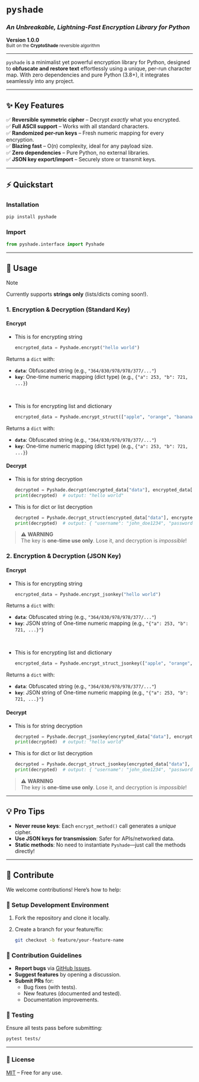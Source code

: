 # **`pyshade`**  
### *An Unbreakable, Lightning-Fast Encryption Library for Python*  
**Version 1.0.0**  
<sub>Built on the **CryptoShade** reversible algorithm</sub>  

---

`pyshade` is a minimalist yet powerful encryption library for Python, designed to **obfuscate and restore text** effortlessly using a unique, per-run character map. With zero dependencies and pure Python (3.8+), it integrates seamlessly into any project.  

---

## **✨ Key Features**  
✅ **Reversible symmetric cipher** – Decrypt *exactly* what you encrypted.  
✅ **Full ASCII support** – Works with all standard characters.  
✅ **Randomized per-run keys** – Fresh numeric mapping for every encryption.  
✅ **Blazing fast** – O(n) complexity, ideal for any payload size.  
✅ **Zero dependencies** – Pure Python, no external libraries.  
✅ **JSON key export/import** – Securely store or transmit keys.  

---

## **⚡ Quickstart**  
### Installation  
```bash
pip install pyshade
```

### Import  
```python
from pyshade.interface import Pyshade
```

---

## **🔐 Usage**  
> [!NOTE]  
> Currently supports **strings only** (lists/dicts coming soon!).  

### **1. Encryption & Decryption (Standard Key)**  
#### **Encrypt**  

* This is for encrypting string
  ```python
  encrypted_data = Pyshade.encrypt("hello world")
  ```  
Returns a `dict` with:  
- **`data`**: Obfuscated string (e.g., `"364/830/978/978/377/..."`)  
- **`key`**: One-time numeric mapping (dict type) (e.g., `{"a": 253, "b": 721, ...}`)  

<br>

* This is for encrypting list and dictionary 
  ```python
  encrypted_data = Pyshade.encrypt_struct(["apple", "orange", "banana"])  
  ```  
Returns a `dict` with:  
- **`data`**: Obfuscated string (e.g., `"364/830/978/978/377/..."`)  
- **`key`**: One-time numeric mapping (dict type) (e.g., `{"a": 253, "b": 721, ...}`)  

#### **Decrypt**  

* This is for string decryption
  ```python
  decrypted = Pyshade.decrypt(encrypted_data["data"], encrypted_data["key"])
  print(decrypted)  # output: "hello world"
  ```  
* This is for dict or list decryption
  ```python
  decrypted = Pyshade.decrypt_struct(encrypted_data["data"], encrypted_data["key"])
  print(decrypted)  # output: { "username": "john_doe1234", "password": "123456789" }
  ```  

> ⚠️ **WARNING**  
> The key is **one-time use only**. Lose it, and decryption is *impossible*!  


### **2. Encryption & Decryption (JSON Key)**  
#### **Encrypt**  

* This is for encrypting string
  ```python
  encrypted_data = Pyshade.encrypt_jsonkey("hello world")
  ```  
Returns a `dict` with:  
- **`data`**: Obfuscated string (e.g., `"364/830/978/978/377/..."`)  
- **`key`**: JSON string of One-time numeric mapping (e.g., `"{"a": 253, "b": 721, ...}"`)  

<br>

* This is for encrypting list and dictionary 
  ```python
  encrypted_data = Pyshade.encrypt_struct_jsonkey(["apple", "orange", "banana"])  
  ```  
Returns a `dict` with:  
- **`data`**: Obfuscated string (e.g., `"364/830/978/978/377/..."`)  
- **`key`**: JSON string of One-time numeric mapping (e.g., `"{"a": 253, "b": 721, ...}"`)  

#### **Decrypt**  

* This is for string decryption
  ```python
  decrypted = Pyshade.decrypt_jsonkey(encrypted_data["data"], encrypted_data["key"])
  print(decrypted)  # output: "hello world"
  ```  
* This is for dict or list decryption
  ```python
  decrypted = Pyshade.decrypt_struct_jsonkey(encrypted_data["data"], encrypted_data["key"])
  print(decrypted)  # output: { "username": "john_doe1234", "password": "123456789" }
  ```  

> ⚠️ **WARNING**  
> The key is **one-time use only**. Lose it, and decryption is *impossible*!  

---

## **💡 Pro Tips**  
- **Never reuse keys**: Each `encrypt_method()` call generates a *unique* cipher.  
- **Use JSON keys for transmission**: Safer for APIs/networked data.  
- **Static methods**: No need to instantiate `Pyshade`—just call the methods directly!  

---

## **👥 Contribute**  
We welcome contributions! Here’s how to help:  

### **🔧 Setup Development Environment**  
1. Fork the repository and clone it locally.  
  
2. Create a branch for your feature/fix:  
   ```bash
   git checkout -b feature/your-feature-name
   ```  

### **📌 Contribution Guidelines**  
- **Report bugs** via [GitHub Issues](https://github.com/diramid/pyshade/issues).  
- **Suggest features** by opening a discussion.  
- **Submit PRs** for:  
  - Bug fixes (with tests).  
  - New features (documented and tested).  
  - Documentation improvements.  

### **🧪 Testing**  
Ensure all tests pass before submitting:  
```bash
pytest tests/
```  

---

### **📜 License**  
[MIT](LICENSE) – Free for any use.  